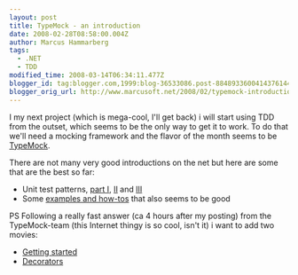 ```yaml
---
layout: post
title: TypeMock - an introduction
date: 2008-02-28T08:58:00.004Z
author: Marcus Hammarberg
tags:
  - .NET
  - TDD
modified_time: 2008-03-14T06:34:11.477Z
blogger_id: tag:blogger.com,1999:blog-36533086.post-8848933600414376144
blogger_orig_url: http://www.marcusoft.net/2008/02/typemock-introduction.html
---
```


I my
next project (which is mega-cool, I'll get back) i will start using TDD
from the outset, which seems to be the only way to get it to work. To do
that we'll need a mocking framework and the flavor of the month seems to
be [TypeMock](http://www.typemock.com/).

There are not many very good introductions on the net but here are some
that are the best so far:

- Unit test patterns, [part
    I](http://www.typemock.com/Docs/TestPatterns.html),
    [II](http://www.typemock.com/Docs/Mock%20Types.html) and
    [III](http://www.typemock.com/Docs/NaturalTypeMocks.html)
- Some [examples and how-tos](http://www.typemock.com/Docs/HowTo.html)
    that also seems to be good

PS
Following a really fast answer (ca 4 hours after my posting) from the
TypeMock-team (this Internet thingy is so cool, isn't it) i want to add
two movies:

- [Getting
    started](http://www.typemock.com/Multimedia.html#identifier1)
- [Decorators](http://www.typemock.com/Multimedia.html#identifier2)
